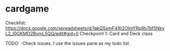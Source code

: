 # cardgame
Checklist: https://docs.google.com/spreadsheets/d/1akQSxmF4Xt2OlmYRp9h7bf5NkyL2_l0GKMO2BvmL5QQ/edit#gid=0
Checkpoint 1: Card and Deck class

TODO:
-Check issues. I use the issues pane as my todo list.
